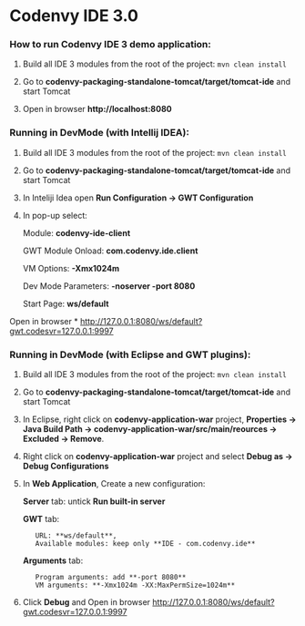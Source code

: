 # Codenvy IDE 3.0

### How to run Codenvy IDE 3 demo application:

1) Build all IDE 3 modules from the root of the project:
```mvn clean install```

2) Go to **codenvy-packaging-standalone-tomcat/target/tomcat-ide** and start Tomcat

3) Open in browser **http://localhost:8080**

### Running in DevMode (with Intellij IDEA):

1) Build all IDE 3 modules from the root of the project:
```mvn clean install```

2) Go to **codenvy-packaging-standalone-tomcat/target/tomcat-ide** and start Tomcat

3) In Inteliji Idea open **Run Configuration -> GWT Configuration**

4) In pop-up select:

      Module: **codenvy-ide-client**
      
      GWT Module Onload: **com.codenvy.ide.client**
      
      VM Options: **-Xmx1024m**
      
      Dev Mode Parameters:  **-noserver -port 8080**
      
      Start Page: **ws/default**

Open in browser * http://127.0.0.1:8080/ws/default?gwt.codesvr=127.0.0.1:9997

### Running in DevMode (with Eclipse and GWT plugins):

1) Build all IDE 3 modules from the root of the project:
```mvn clean install```

2) Go to **codenvy-packaging-standalone-tomcat/target/tomcat-ide** and start Tomcat

3) In Eclipse, right click on **codenvy-application-war** project, **Properties -> Java Build Path -> codenvy-application-war/src/main/reources -> Excluded -> Remove**.

4) Right click on **codenvy-application-war** project and select **Debug as -> Debug Configurations**

5) In **Web Application**, Create a new configuration:

      **Server** tab: untick **Run built-in server**

      **GWT** tab:
      
          URL: **ws/default**,
          Available modules: keep only **IDE - com.codenvy.ide**

      **Arguments** tab:

          Program arguments: add **-port 8080**
          VM arguments: **-Xmx1024m -XX:MaxPermSize=1024m**


6) Click **Debug** and Open in browser http://127.0.0.1:8080/ws/default?gwt.codesvr=127.0.0.1:9997

